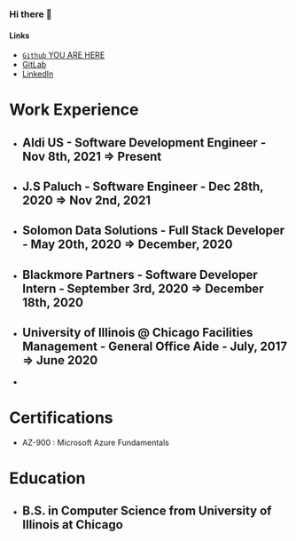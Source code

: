 ### Hi there 👋

#### Links
- [`Github` YOU ARE HERE](https://github.com/MorenoAlexander)
- [GitLab](https://gitlab.com/MorenoAlexander)
- [LinkedIn](https://www.linkedin.com/in/alexander-moreno-2019a)


# Work Experience
- ## Aldi US - Software Development Engineer - Nov 8th, 2021 => Present
- ## J.S Paluch - Software Engineer - Dec 28th, 2020 => Nov 2nd, 2021
- ## Solomon Data Solutions - Full Stack Developer - May 20th, 2020 => December, 2020
- ## Blackmore Partners - Software Developer Intern - September 3rd, 2020 => December 18th, 2020
- ## University of Illinois @ Chicago Facilities Management - General Office Aide - July, 2017 => June 2020
- 

# Certifications

- AZ-900 : Microsoft Azure Fundamentals

# Education
 - ##  B.S. in Computer Science from University of Illinois at Chicago



<!--
**MorenoAlexander/MorenoAlexander** is a ✨ _special_ ✨ repository because its `README.md` (this file) appears on your GitHub profile.

Here are some ideas to get you started:





- 🔭 I’m currently working on ...
- 🌱 I’m currently learning ...
- 👯 I’m looking to collaborate on ...
- 🤔 I’m looking for help with ...
- 💬 Ask me about ...
- 📫 How to reach me: ...
- 😄 Pronouns: ...
- ⚡ Fun fact: ...
-->
